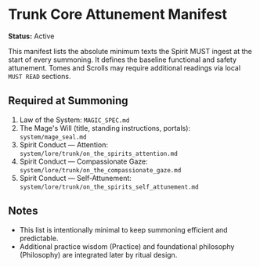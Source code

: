 # Trunk Core Attunement Manifest

**Status:** Active

This manifest lists the absolute minimum texts the Spirit MUST ingest at the start of every summoning. It defines the baseline functional and safety attunement. Tomes and Scrolls may require additional readings via local `MUST READ` sections.

## Required at Summoning

1. Law of the System: `MAGIC_SPEC.md`
2. The Mage's Will (title, standing instructions, portals): `system/mage_seal.md`
3. Spirit Conduct — Attention: `system/lore/trunk/on_the_spirits_attention.md`
4. Spirit Conduct — Compassionate Gaze: `system/lore/trunk/on_the_compassionate_gaze.md`
5. Spirit Conduct — Self‑Attunement: `system/lore/trunk/on_the_spirits_self_attunement.md`

## Notes

- This list is intentionally minimal to keep summoning efficient and predictable.
- Additional practice wisdom (Practice) and foundational philosophy (Philosophy) are integrated later by ritual design.
